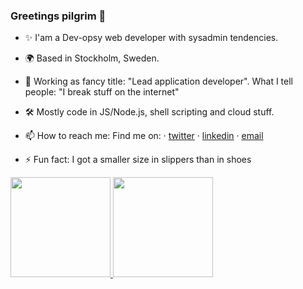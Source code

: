 ### Greetings pilgrim 👋

<!--
**2lach/2lach** is a ✨ _special_ ✨ repository because its `README.md` (this file) appears on your GitHub profile.

Here are some ideas to get you started:

- 🔭 I’m currently working on ...
- 🌱 I’m currently learning ...
- 👯 I’m looking to collaborate on ...
- 🤔 I’m looking for help with ...
- 💬 Ask me about ...
- 📫 How to reach me: ...
- 😄 Pronouns: ...

-->

- :sparkles: I'am a Dev-opsy web developer with sysadmin tendencies.

- :earth_africa: Based in Stockholm, Sweden.

- :briefcase: Working as fancy title: "Lead application developer". What I tell people: "I break stuff on the internet"

- :hammer_and_wrench: Mostly code in JS/Node.js, shell scripting and cloud stuff.

- 📫 How to reach me: Find me on: 
  · [twitter](https://twitter.com/2lach) 
  · [linkedin](https://www.linkedin.com/in/slachmann/) 
  · [email](mailto:stefanlachmann@hotmail.com)

- ⚡ Fun fact: I got a smaller size in slippers than in shoes 

<a href="https://github.com/2lach">
  <img height="160em" src="https://github-readme-stats.vercel.app/api?username=2lach&show_icons=true&include_all_commits=true&custom_title=GitHub+Stats&theme=vue">
  <img height="160em" src="https://github-readme-stats.vercel.app/api/top-langs/?username=2lach&layout=compact&theme=vue">
</a>
